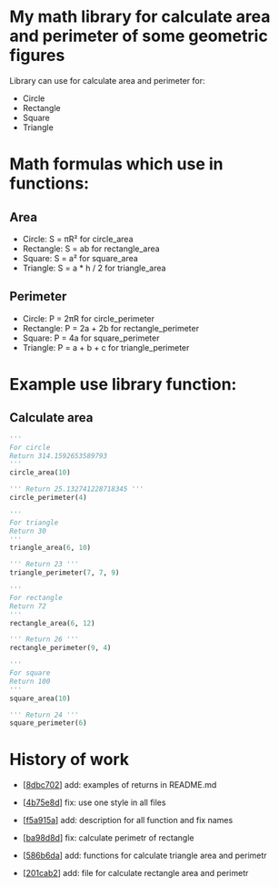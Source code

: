 # My math library for calculate area and perimeter of some geometric figures

Library can use for calculate area and perimeter for:  
- Circle  
- Rectangle  
- Square  
- Triangle  

# Math formulas which use in functions:
## Area
- Circle: S = πR²           for circle_area
- Rectangle: S = ab         for rectangle_area
- Square: S = a²            for square_area
- Triangle: S = a * h / 2   for triangle_area

## Perimeter
- Circle: P = 2πR           for circle_perimeter
- Rectangle: P = 2a + 2b    for rectangle_perimeter
- Square: P = 4a            for square_perimeter
- Triangle: P = a + b + c   for triangle_perimeter

# Example use library function:

## Calculate area
```python
'''
For circle
Return 314.1592653589793
'''
circle_area(10)

''' Return 25.132741228718345 '''
circle_perimeter(4)

'''
For triangle
Return 30
'''
triangle_area(6, 10)

''' Return 23 '''
triangle_perimeter(7, 7, 9)

'''
For rectangle
Return 72
'''
rectangle_area(6, 12)

''' Return 26 '''
rectangle_perimeter(9, 4)

'''
For square
Return 100
'''
square_area(10)

''' Return 24 '''
square_perimeter(6)
```

# History of work

- [[8dbc702](https://github.com/itmo-coder/geometric_lib_fork/tree/8dbc702512914a38746887ff7fcc0e7fa6669fd5)] add: examples of returns in README.md

- [[4b75e8d](https://github.com/itmo-coder/geometric_lib_fork/tree/4b75e8d343704df927ded1658fb99009a94968fb)] fix: use one style in all files

- [[f5a915a](https://github.com/itmo-coder/geometric_lib_fork/tree/f5a915ab1a760668251c3e50d5b30f14fb5eb70c)] add: description for all function and fix names

- [[ba98d8d](https://github.com/itmo-coder/geometric_lib_fork/tree/ba98d8d99032d9beee83558f505919ad219f4622)] fix: calculate perimetr of rectangle

- [[586b6da](https://github.com/itmo-coder/geometric_lib_fork/tree/586b6da25c268a0002b860dcdee1e89d6d586824)] add: functions for calculate triangle area and perimetr

- [[201cab2](https://github.com/itmo-coder/geometric_lib_fork/tree/201cab27083eb43ac003b53db7406185303d14f4)] add: file for calculate rectangle area and perimetr

